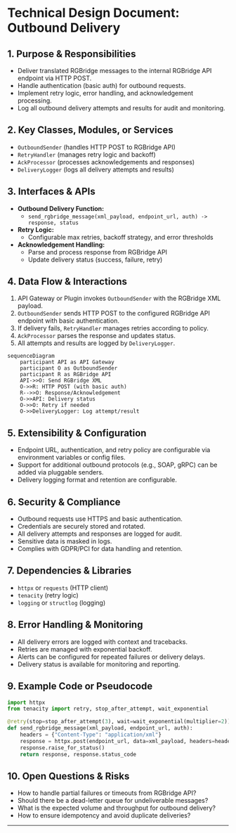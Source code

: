 # Technical Design Document: Outbound Delivery

## 1. Purpose & Responsibilities
- Deliver translated RGBridge messages to the internal RGBridge API endpoint via HTTP POST.
- Handle authentication (basic auth) for outbound requests.
- Implement retry logic, error handling, and acknowledgement processing.
- Log all outbound delivery attempts and results for audit and monitoring.

## 2. Key Classes, Modules, or Services
- `OutboundSender` (handles HTTP POST to RGBridge API)
- `RetryHandler` (manages retry logic and backoff)
- `AckProcessor` (processes acknowledgements and responses)
- `DeliveryLogger` (logs all delivery attempts and results)

## 3. Interfaces & APIs
- **Outbound Delivery Function:**
  - `send_rgbridge_message(xml_payload, endpoint_url, auth) -> response, status`
- **Retry Logic:**
  - Configurable max retries, backoff strategy, and error thresholds
- **Acknowledgement Handling:**
  - Parse and process response from RGBridge API
  - Update delivery status (success, failure, retry)

## 4. Data Flow & Interactions
1. API Gateway or Plugin invokes `OutboundSender` with the RGBridge XML payload.
2. `OutboundSender` sends HTTP POST to the configured RGBridge API endpoint with basic authentication.
3. If delivery fails, `RetryHandler` manages retries according to policy.
4. `AckProcessor` parses the response and updates status.
5. All attempts and results are logged by `DeliveryLogger`.

```mermaid
sequenceDiagram
    participant API as API Gateway
    participant O as OutboundSender
    participant R as RGBridge API
    API->>O: Send RGBridge XML
    O->>R: HTTP POST (with basic auth)
    R-->>O: Response/Acknowledgement
    O->>API: Delivery status
    O->>O: Retry if needed
    O->>DeliveryLogger: Log attempt/result
```

## 5. Extensibility & Configuration
- Endpoint URL, authentication, and retry policy are configurable via environment variables or config files.
- Support for additional outbound protocols (e.g., SOAP, gRPC) can be added via pluggable senders.
- Delivery logging format and retention are configurable.

## 6. Security & Compliance
- Outbound requests use HTTPS and basic authentication.
- Credentials are securely stored and rotated.
- All delivery attempts and responses are logged for audit.
- Sensitive data is masked in logs.
- Complies with GDPR/PCI for data handling and retention.

## 7. Dependencies & Libraries
- `httpx` or `requests` (HTTP client)
- `tenacity` (retry logic)
- `logging` or `structlog` (logging)

## 8. Error Handling & Monitoring
- All delivery errors are logged with context and tracebacks.
- Retries are managed with exponential backoff.
- Alerts can be configured for repeated failures or delivery delays.
- Delivery status is available for monitoring and reporting.

## 9. Example Code or Pseudocode
```python
import httpx
from tenacity import retry, stop_after_attempt, wait_exponential

@retry(stop=stop_after_attempt(3), wait=wait_exponential(multiplier=2))
def send_rgbridge_message(xml_payload, endpoint_url, auth):
    headers = {"Content-Type": "application/xml"}
    response = httpx.post(endpoint_url, data=xml_payload, headers=headers, auth=auth, timeout=10)
    response.raise_for_status()
    return response, response.status_code
```

## 10. Open Questions & Risks
- How to handle partial failures or timeouts from RGBridge API?
- Should there be a dead-letter queue for undeliverable messages?
- What is the expected volume and throughput for outbound delivery?
- How to ensure idempotency and avoid duplicate deliveries?

--- 